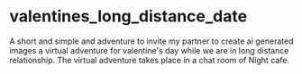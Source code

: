 # valentines_long_distance_date

A short and simple and adventure to invite my partner to create ai generated images a virtual adventure for valentine's day while we are in long distance relationship. The virtual adventure takes place in a chat room of Night cafe. 